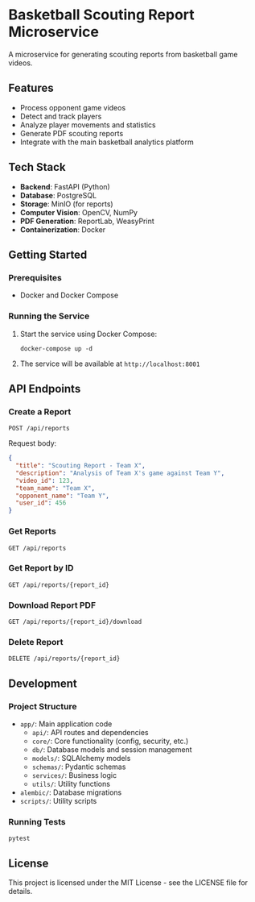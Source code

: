# Basketball Scouting Report Microservice

A microservice for generating scouting reports from basketball game videos.

## Features

- Process opponent game videos
- Detect and track players
- Analyze player movements and statistics
- Generate PDF scouting reports
- Integrate with the main basketball analytics platform

## Tech Stack

- **Backend**: FastAPI (Python)
- **Database**: PostgreSQL
- **Storage**: MinIO (for reports)
- **Computer Vision**: OpenCV, NumPy
- **PDF Generation**: ReportLab, WeasyPrint
- **Containerization**: Docker

## Getting Started

### Prerequisites

- Docker and Docker Compose

### Running the Service

1. Start the service using Docker Compose:
   ```
   docker-compose up -d
   ```

2. The service will be available at `http://localhost:8001`

## API Endpoints

### Create a Report

```
POST /api/reports
```

Request body:
```json
{
  "title": "Scouting Report - Team X",
  "description": "Analysis of Team X's game against Team Y",
  "video_id": 123,
  "team_name": "Team X",
  "opponent_name": "Team Y",
  "user_id": 456
}
```

### Get Reports

```
GET /api/reports
```

### Get Report by ID

```
GET /api/reports/{report_id}
```

### Download Report PDF

```
GET /api/reports/{report_id}/download
```

### Delete Report

```
DELETE /api/reports/{report_id}
```

## Development

### Project Structure

- `app/`: Main application code
  - `api/`: API routes and dependencies
  - `core/`: Core functionality (config, security, etc.)
  - `db/`: Database models and session management
  - `models/`: SQLAlchemy models
  - `schemas/`: Pydantic schemas
  - `services/`: Business logic
  - `utils/`: Utility functions
- `alembic/`: Database migrations
- `scripts/`: Utility scripts

### Running Tests

```
pytest
```

## License

This project is licensed under the MIT License - see the LICENSE file for details.
